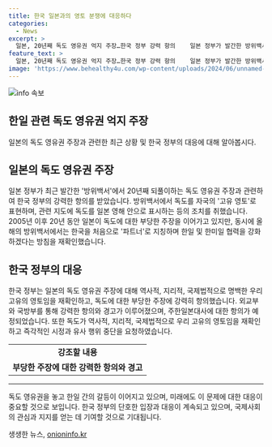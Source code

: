 ```yaml
---
title: 한국 일본과의 영토 분쟁에 대응하다
categories:
  - News
excerpt: >
  일본, 20년째 독도 영유권 억지 주장…한국 정부 강력 항의    일본 정부가 발간한 방위백서에서 20년째 독도를 자국의 고유 영토로 주장하며 억지 주장을 되풀이했다. 이에 대해 한국 정부는 강력한 항의를 표명하고, 외교부와 국방부가 이에 대한 대응을 강조했다. 이에 대한 한일 관계의 미래와 독도 영유권을 훼손하는 시도에 대한 단호한 대응을 촉구하고 있다.
feature_text: >
  일본, 20년째 독도 영유권 억지 주장…한국 정부 강력 항의    일본 정부가 발간한 방위백서에서 20년째 독도를 자국의 고유 영토로 주장하며 억지 주장을 되풀이했다. 이에 대해 한국 정부는 강력한 항의를 표명하고, 외교부와 국방부가 이에 대한 대응을 강조했다. 이에 대한 한일 관계의 미래와 독도 영유권을 훼손하는 시도에 대한 단호한 대응을 촉구하고 있다.
image: 'https://www.behealthy4u.com/wp-content/uploads/2024/06/unnamed-file.png'
---
```


<p><img src="https://www.behealthy4u.com/wp-content/uploads/2024/06/unnamed-file.png" alt="info 속보" /></p>

<h2>한일 관련 독도 영유권 억지 주장</h2>

<p data-ke-size="size16">일본의 독도 영유권 주장과 관련한 최근 상황 및 한국 정부의 대응에 대해 알아봅시다.</p>

<h2 data-ke-size="size26">일본의 독도 영유권 주장</h2>

<p data-ke-size="size16">일본 정부가 최근 발간한 '방위백서'에서 20년째 되풀이하는 독도 영유권 주장과 관련하여 한국 정부의 강력한 항의를 받았습니다. 방위백서에서 독도를 자국의 '고유 영토'로 표현하며, 관련 지도에 독도를 일본 영해 안으로 표시하는 등의 조치를 취했습니다. 2005년 이후 20년 동안 일본이 독도에 대한 부당한 주장을 이어가고 있지만, 동시에 올해의 방위백서에서는 한국을 처음으로 '파트너'로 지칭하며 한일 및 한미일 협력을 강화하겠다는 방침을 재확인했습니다.</p>

<h2 data-ke-size="size26">한국 정부의 대응</h2>

<p data-ke-size="size16">한국 정부는 일본의 독도 영유권 주장에 대해 역사적, 지리적, 국제법적으로 명백한 우리 고유의 영토임을 재확인하고, 독도에 대한 부당한 주장에 강력히 항의했습니다. 외교부와 국방부를 통해 강력한 항의와 경고가 이루어졌으며, 주한일본대사에 대한 항의가 예정되었습니다. 또한 독도가 역사적, 지리적, 국제법적으로 우리 고유의 영토임을 재확인하고 즉각적인 시정과 유사 행위 중단을 요청하였습니다.</p>

<table>
    <tr>
        <td style="text-align: center; height: 17px;"><b>강조할 내용</b></td>
    </tr>
    <tr>
        <td style="text-align: center; height: 17px;"><b>부당한 주장에 대한 강력한 항의와 경고</b></td>
    </tr>
</table>

<hr>

<p data-ke-size="size16">독도 영유권을 놓고 한일 간의 갈등이 이어지고 있으며, 미래에도 이 문제에 대한 대응이 중요할 것으로 보입니다. 한국 정부의 단호한 입장과 대응이 계속되고 있으며, 국제사회의 관심과 지지를 얻는 데 기여할 것으로 기대됩니다.</p>
생생한 뉴스, <a href="https://onioninfo.kr" rel="dofollow">onioninfo.kr</a>


